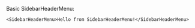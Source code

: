 Basic SidebarHeaderMenu:

```
<SidebarHeaderMenu>Hello from SidebarHeaderMenu!</SidebarHeaderMenu>
```
